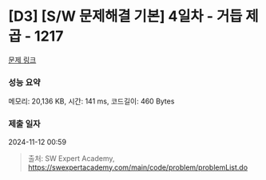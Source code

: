# [D3] [S/W 문제해결 기본] 4일차 - 거듭 제곱 - 1217 

[문제 링크](https://swexpertacademy.com/main/code/problem/problemDetail.do?contestProbId=AV14dUIaAAUCFAYD) 

### 성능 요약

메모리: 20,136 KB, 시간: 141 ms, 코드길이: 460 Bytes

### 제출 일자

2024-11-12 00:59



> 출처: SW Expert Academy, https://swexpertacademy.com/main/code/problem/problemList.do